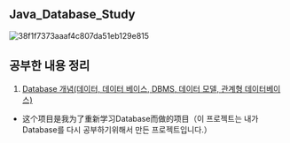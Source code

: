 
## Java_Database_Study

![38f1f7373aaaf4c807da51eb129e815](https://user-images.githubusercontent.com/60682087/150037337-1d41773d-81d1-4b41-b9a3-c0dc4683bb50.png)

## 공부한 내용 정리

1. [Database 개념(데이터, 데이터 베이스, DBMS, 데이터 모델, 관계형 데이터베이스)](./week1.md)

- 这个项目是我为了重新学习Database而做的项目（이 프로젝트는 내가 Database를 다시 공부하기위해서 만든 프로젝트입니다.）

